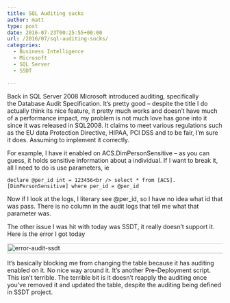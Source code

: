 ```yaml
---
title: SQL Auditing sucks
author: matt
type: post
date: 2016-07-23T00:25:55+00:00
url: /2016/07/sql-auditing-sucks/
categories:
  - Business Intelligence
  - Microsoft
  - SQL Server
  - SSDT

---
```

Back in SQL Server 2008 Microsoft introduced auditing, specifically the Database Audit Specification. It&#8217;s pretty good &#8211; despite the title I do actually think its nice feature, it pretty much works and doesn&#8217;t have much of a performance impact, my problem is not much love has gone into it since it was released in SQL2008. It claims to meet various regulations such as the EU data Protection Directive, HIPAA, PCI DSS and to be fair, I&#8217;m sure it does. Assuming to implement it correctly.

For example, I have it enabled on ACS.DimPersonSensitive &#8211; as you can guess, it holds sensitive information about a individual. If I want to break it, all I need to do is use parameters, ie
  
`declare @per_id int = 123456<br />
select * from [ACS].[DimPersonSensitive] where per_id = @per_id`

Now if I look at the logs, I literary see @per_id, so I have no idea what id that was pass. There is no column in the audit logs that tell me what that parameter was.

The other issue I was hit with today was SSDT, it really doesn&#8217;t support it. Here is the error I got today

<a href="//matt40k.uk/img/2016/07/error-audit-ssdt.png" target="_blank" rel="nofollow"><img class="alignnone size-full wp-image-799" src="//matt40k.uk/img/2016/07/error-audit-ssdt.png" alt="error-audit-ssdt" width="930" height="23" srcset="//matt40k.uk/img/2016/07/error-audit-ssdt.png 930w, //matt40k.uk/img/2016/07/error-audit-ssdt-300x7.png 300w, //matt40k.uk/img/2016/07/error-audit-ssdt-768x19.png 768w" sizes="(max-width: 930px) 100vw, 930px" /></a>

It&#8217;s basically blocking me from changing the table because it has auditing enabled on it. No nice way around it. It&#8217;s another Pre-Deployment script. This isn&#8217;t terrible. The terrible bit is it doesn&#8217;t reapply the auditing once you&#8217;ve removed it and updated the table, despite the auditing being defined in SSDT project.
